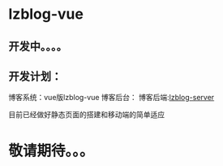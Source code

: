 # lzblog-vue

## 开发中。。。。

## 开发计划：
  博客系统：vue版lzblog-vue
  博客后台：
  博客后端:[lzblog-server](/example/profile.md)


目前已经做好静态页面的搭建和移动端的简单适应

  # 敬请期待。。。
